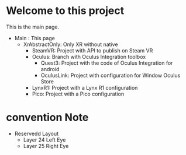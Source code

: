 # Welcome to this project

This is the main page.


- Main : This page
  - XrAbstractOnly: Only XR without native
    - SteamVR: Project with API to publish on Steam VR
    - Oculus: Branch with Oculus Integration toolbox
      - Quest3: Project with the code of Oculus Integration for android 
      - OculusLink: Project with configuration for Window Oculus Store
    - LynxR1: Project with a Lynx R1 configuration
    - Pico: Project with a Pico configuration
   
# convention Note

- Reservedd Layout
  - Layer 24 Left Eye
  - Layer 25 Right Eye 
